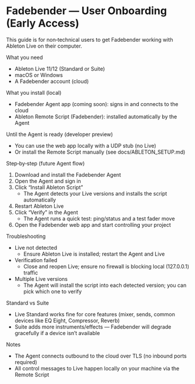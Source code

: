 # Fadebender — User Onboarding (Early Access)

This guide is for non‑technical users to get Fadebender working with Ableton Live on their computer.

What you need
- Ableton Live 11/12 (Standard or Suite)
- macOS or Windows
- A Fadebender account (cloud)

What you install (local)
- Fadebender Agent app (coming soon): signs in and connects to the cloud
- Ableton Remote Script (Fadebender): installed automatically by the Agent

Until the Agent is ready (developer preview)
- You can use the web app locally with a UDP stub (no Live)
- Or install the Remote Script manually (see docs/ABLETON_SETUP.md)

Step‑by‑step (future Agent flow)
1) Download and install the Fadebender Agent
2) Open the Agent and sign in
3) Click “Install Ableton Script”
   - The Agent detects your Live versions and installs the script automatically
4) Restart Ableton Live
5) Click “Verify” in the Agent
   - The Agent runs a quick test: ping/status and a test fader move
6) Open the Fadebender web app and start controlling your project

Troubleshooting
- Live not detected
  - Ensure Ableton Live is installed; restart the Agent and Live
- Verification failed
  - Close and reopen Live; ensure no firewall is blocking local (127.0.0.1) traffic
- Multiple Live versions
  - The Agent will install the script into each detected version; you can pick which one to verify

Standard vs Suite
- Live Standard works fine for core features (mixer, sends, common devices like EQ Eight, Compressor, Reverb)
- Suite adds more instruments/effects — Fadebender will degrade gracefully if a device isn’t available

Notes
- The Agent connects outbound to the cloud over TLS (no inbound ports required)
- All control messages to Live happen locally on your machine via the Remote Script
